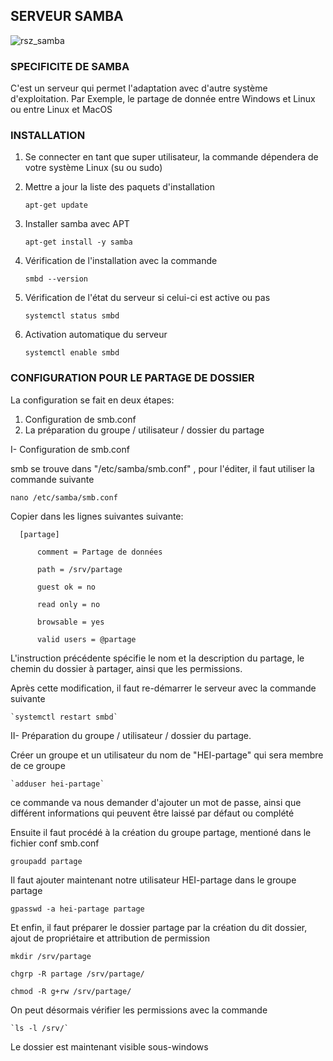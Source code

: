 ## SERVEUR SAMBA
![rsz_samba](https://user-images.githubusercontent.com/47100064/173196449-66806857-39d8-434c-bf51-8d8b47bffc9e.png)

### SPECIFICITE DE SAMBA

  C'est un serveur qui permet l'adaptation avec d'autre système d'exploitation. 
  Par Exemple, le partage de donnée entre Windows et Linux ou entre Linux et MacOS 
  
### INSTALLATION

  1. Se connecter en tant que super utilisateur, la commande dépendera de votre système Linux (su ou sudo) 
  
  2. Mettre a jour la liste des paquets d'installation
 
        `apt-get update`
        
  3. Installer samba avec APT

        `apt-get install -y samba`
        
  4. Vérification de l'installation avec la commande

        `smbd --version`
        
  5. Vérification de l'état du serveur si celui-ci est active ou pas

        `systemctl status smbd`
       
  6. Activation automatique du serveur
      
        `systemctl enable smbd`
        
        
### CONFIGURATION POUR LE PARTAGE DE DOSSIER 

La configuration se fait en deux étapes:
1. Configuration  de smb.conf
2. La préparation du groupe / utilisateur / dossier du partage

I-  Configuration  de smb.conf

smb se trouve dans "/etc/samba/smb.conf" , pour l'éditer, il faut utiliser la commande suivante

`nano /etc/samba/smb.conf`

Copier dans les lignes suivantes suivante:

      [partage]
      
          comment = Partage de données
                
          path = /srv/partage
                
          guest ok = no
                
          read only = no
                
          browsable = yes
                
          valid users = @partage
          
 L'instruction précédente spécifie le nom et la description du partage, le chemin du dossier à partager, ainsi que les permissions.
 
 Après cette modification, il faut re-démarrer le serveur avec la commande suivante
 
    `systemctl restart smbd`
    
 II- Préparation du groupe / utilisateur / dossier du partage.
 
 Créer un groupe et un utilisateur du nom de "HEI-partage" qui sera membre de ce groupe
    
    `adduser hei-partage`
    
ce commande va nous demander d'ajouter un mot de passe, ainsi que différent informations qui peuvent être laissé par défaut ou complété

Ensuite il faut procédé à la création du groupe partage, mentioné dans le fichier conf smb.conf
  
   `groupadd partage`
   
Il faut ajouter maintenant notre utilisateur HEI-partage dans le groupe partage

  `gpasswd -a hei-partage partage`
  
Et enfin, il faut préparer le dossier partage par la création du dit dossier, ajout de propriétaire et attribution de permission 

   `mkdir /srv/partage`

   `chgrp -R partage /srv/partage/`

   `chmod -R g+rw /srv/partage/`
   
 On peut désormais vérifier les permissions avec la commande
    
    `ls -l /srv/`
    
 Le dossier est maintenant visible sous-windows
 


